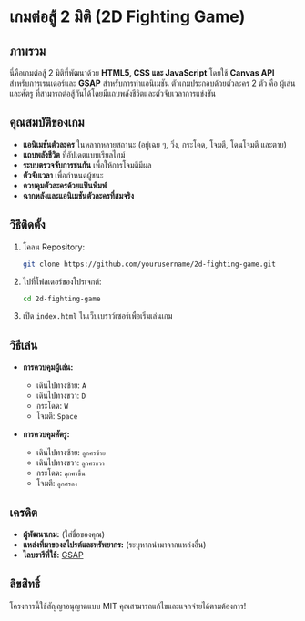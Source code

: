 # เกมต่อสู้ 2 มิติ (2D Fighting Game)

## ภาพรวม
นี่คือเกมต่อสู้ 2 มิติที่พัฒนาด้วย **HTML5, CSS และ JavaScript** โดยใช้ **Canvas API** สำหรับการเรนเดอร์และ **GSAP** สำหรับการทำแอนิเมชัน ตัวเกมประกอบด้วยตัวละคร 2 ตัว คือ ผู้เล่นและศัตรู ที่สามารถต่อสู้กันได้โดยมีแถบพลังชีวิตและตัวจับเวลาการแข่งขัน

## คุณสมบัติของเกม
- **แอนิเมชันตัวละคร** ในหลากหลายสถานะ (อยู่เฉย ๆ, วิ่ง, กระโดด, โจมตี, โดนโจมตี และตาย)
- **แถบพลังชีวิต** ที่อัปเดตแบบเรียลไทม์
- **ระบบตรวจจับการชนกัน** เพื่อให้การโจมตีมีผล
- **ตัวจับเวลา** เพื่อกำหนดผู้ชนะ
- **ควบคุมตัวละครด้วยแป้นพิมพ์**
- **ฉากหลังและแอนิเมชันตัวละครที่สมจริง**

## วิธีติดตั้ง
1. โคลน Repository:
   ```sh
   git clone https://github.com/yourusername/2d-fighting-game.git
   ```
2. ไปที่โฟลเดอร์ของโปรเจกต์:
   ```sh
   cd 2d-fighting-game
   ```
3. เปิด `index.html` ในเว็บเบราว์เซอร์เพื่อเริ่มเล่นเกม

## วิธีเล่น
- **การควบคุมผู้เล่น:**
  - เดินไปทางซ้าย: `A`
  - เดินไปทางขวา: `D`
  - กระโดด: `W`
  - โจมตี: `Space`

- **การควบคุมศัตรู:**
  - เดินไปทางซ้าย: `ลูกศรซ้าย`
  - เดินไปทางขวา: `ลูกศรขวา`
  - กระโดด: `ลูกศรขึ้น`
  - โจมตี: `ลูกศรลง`

## เครดิต
- **ผู้พัฒนาเกม:** (ใส่ชื่อของคุณ)
- **แหล่งที่มาของสไปรต์และทรัพยากร:** (ระบุหากนำมาจากแหล่งอื่น)
- **ไลบรารีที่ใช้:** [GSAP](https://greensock.com/gsap/)

## ลิขสิทธิ์
โครงการนี้ใช้สัญญาอนุญาตแบบ MIT คุณสามารถแก้ไขและแจกจ่ายได้ตามต้องการ!

